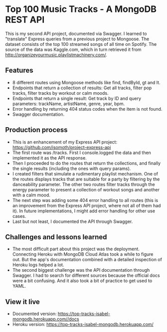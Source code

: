 # Top 100 Music Tracks - A MongoDB REST API

This is my second API project, documented via Swagger. I learned to "translate" Express queries from a previous project to Mongoose. The dataset consists of the top 100 streamed songs of all time on Spotify. The source of the data was Kaggle.com, which in turn retrieved it from http://organizeyourmusic.playlistmachinery.com/.

## Features

- 8 different routes using Mongoose methods like find, findById, gt and lt.
- Endpoints that return a collection of results: Get all tracks, filter pop tracks, filter tracks by workout or calm moods.
- Endpoints that return a single result: Get track by ID and query parameters: trackName, artistName, genre, year, bpm.
- Error handling by returning 404 status codes when the item is not found.
- Swagger documentation.

## Production process

- This is an enhancement of my Express API project: https://github.com/isomoth/project-express-api
- The first route was /tracks. First I console.logged the data and then implemented it as the API response.
- Then I proceeded to do the routes that return the collections, and finally the single results (including the ones with query params).
- I created filters that simulate a rudimentary playlist mechanism. One of the routes displays tracks that are suitable for a party by filtering by the danceability parameter. The other two routes filter tracks through the energy parameter to present a collection of workout songs and another with a calm mood.
- The next step was adding some 404 error handling to all routes (this is an improvement from the Express API project, where not all of them had it). In future implementations, I might add error handling for other use cases.
- Last but not least, I documented the API through Swagger.

## Challenges and lessons learned

- The most difficult part about this project was the deployment. Connecting Heroku with MongoDB Cloud Atlas took a while to figure out. But the app's documentation combined with a detailed inspection of Heroku logs helped a lot.
- The second biggest challenge was the API documentation through Swagger. I had to search for different sources because the official docs were a bit confusing. And it also took a bit of practice to get used to YAML.

## View it live

- Documented version: https://top-tracks-isabel-mongodb.herokuapp.com//docs
- Heroku version: https://top-tracks-isabel-mongodb.herokuapp.com/
